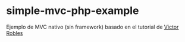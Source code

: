 # simple-mvc-php-example
Ejemplo de MVC nativo (sin framework) basado en el tutorial de [Victor Robles](https://victorroblesweb.es/2013/11/18/tutorial-mvc-en-php-nativo/)
